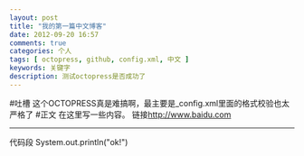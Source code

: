```yaml
---
layout: post
title: "我的第一篇中文博客"
date: 2012-09-20 16:57
comments: true
categories: 个人
tags: [ octopress, github, config.xml, 中文 ]
keywords: 关键字
description: 测试octopress是否成功了
---
```

#吐槽
这个OCTOPRESS真是难搞啊，最主要是_config.xml里面的格式校验也太严格了</center>
#正文
在这里写一些内容。
链接<http://www.baidu.com>
***
代码段
		System.out.println("ok!")